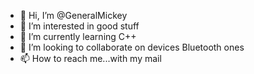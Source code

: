 - 👋 Hi, I’m @GeneralMickey
- 👀 I’m interested in good stuff
- 🌱 I’m currently learning C++
- 💞️ I’m looking to collaborate on devices Bluetooth ones
- 📫 How to reach me...with my mail

<!---
GeneralMickey/GeneralMickey is a ✨ special ✨ repository because its `README.md` (this file) appears on your GitHub profile.
You can click the Preview link to take a look at your changes.
--->

